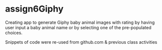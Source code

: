 # assign6Giphy

Creating app to generate Giphy baby animal images with rating by having user input a baby animal name or by selecting one of the pre-populated choices.

Snippets of code were re-used from github.com & previous class activities



